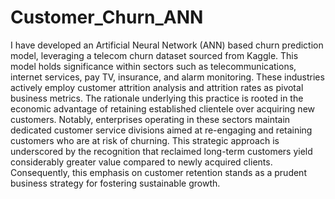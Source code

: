 # Customer_Churn_ANN

I have developed an Artificial Neural Network (ANN) based churn prediction model, leveraging a telecom churn dataset sourced from Kaggle. This model holds significance within sectors such as telecommunications, internet services, pay TV, insurance, and alarm monitoring. These industries actively employ customer attrition analysis and attrition rates as pivotal business metrics. The rationale underlying this practice is rooted in the economic advantage of retaining established clientele over acquiring new customers. Notably, enterprises operating in these sectors maintain dedicated customer service divisions aimed at re-engaging and retaining customers who are at risk of churning. This strategic approach is underscored by the recognition that reclaimed long-term customers yield considerably greater value compared to newly acquired clients. Consequently, this emphasis on customer retention stands as a prudent business strategy for fostering sustainable growth.
